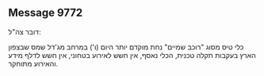 ## Message 9772

דובר צה"ל:

כלי טיס מסוג "רוכב שמיים" נחת מוקדם יותר היום (ו') במרחב מג'דל שמס שבצפון הארץ בעקבות תקלה טכנית, הכלי נאסף, אין חשש לאירוע בטחוני, אין חשש לדלף מידע והאירוע מתוחקר.

